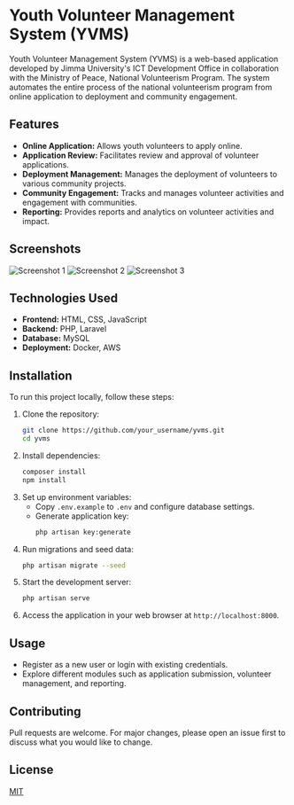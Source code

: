 # Youth Volunteer Management System (YVMS)

Youth Volunteer Management System (YVMS) is a web-based application developed by Jimma University's ICT Development Office in collaboration with the Ministry of Peace, National Volunteerism Program. The system automates the entire process of the national volunteerism program from online application to deployment and community engagement.

## Features

- **Online Application:** Allows youth volunteers to apply online.
- **Application Review:** Facilitates review and approval of volunteer applications.
- **Deployment Management:** Manages the deployment of volunteers to various community projects.
- **Community Engagement:** Tracks and manages volunteer activities and engagement with communities.
- **Reporting:** Provides reports and analytics on volunteer activities and impact.

## Screenshots

![Screenshot 1](link_to_screenshot1)
![Screenshot 2](link_to_screenshot2)
![Screenshot 3](link_to_screenshot3)

## Technologies Used

- **Frontend:** HTML, CSS, JavaScript
- **Backend:** PHP, Laravel
- **Database:** MySQL
- **Deployment:** Docker, AWS

## Installation

To run this project locally, follow these steps:

1. Clone the repository:
   ```bash
   git clone https://github.com/your_username/yvms.git
   cd yvms
   ```
2. Install dependencies:
   ```bash
   composer install
   npm install
   ```
3. Set up environment variables:
   - Copy `.env.example` to `.env` and configure database settings.
   - Generate application key:
     ```bash
     php artisan key:generate
     ```
4. Run migrations and seed data:
   ```bash
   php artisan migrate --seed
   ```
5. Start the development server:
   ```bash
   php artisan serve
   ```
6. Access the application in your web browser at `http://localhost:8000`.

## Usage

- Register as a new user or login with existing credentials.
- Explore different modules such as application submission, volunteer management, and reporting.

## Contributing

Pull requests are welcome. For major changes, please open an issue first to discuss what you would like to change.

## License

[MIT](https://choosealicense.com/licenses/mit/)
